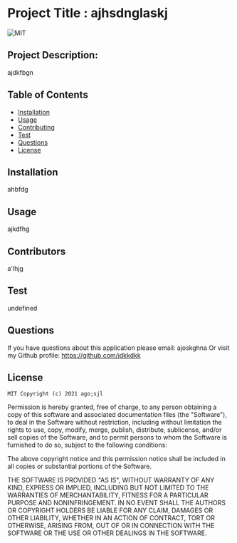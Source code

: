 
# Project Title : ajhsdnglaskj

![MIT](https://img.shields.io/badge/license-MIT-brightgreen)

## Project Description:
ajdkfbgn

## Table of Contents
* [Installation](#installation)
* [Usage](#usage)
* [Contributing](#contributing)
* [Test](#test)
* [Questions](#questions)
* [License](#license)

## Installation
ahbfdg

## Usage
ajkdfhg

## Contributors
a'lhjg

## Test
undefined

## Questions
If you have questions about this application please email: ajoskghna
Or visit my Github profile: https://github.com/jdkkdkk

## License
    MIT Copyright (c) 2021 ago;sjl

Permission is hereby granted, free of charge, to any person obtaining a copy
of this software and associated documentation files (the "Software"), to deal
in the Software without restriction, including without limitation the rights
to use, copy, modify, merge, publish, distribute, sublicense, and/or sell
copies of the Software, and to permit persons to whom the Software is
furnished to do so, subject to the following conditions:

The above copyright notice and this permission notice shall be included in all
copies or substantial portions of the Software.

THE SOFTWARE IS PROVIDED "AS IS", WITHOUT WARRANTY OF ANY KIND, EXPRESS OR
IMPLIED, INCLUDING BUT NOT LIMITED TO THE WARRANTIES OF MERCHANTABILITY,
FITNESS FOR A PARTICULAR PURPOSE AND NONINFRINGEMENT. IN NO EVENT SHALL THE
AUTHORS OR COPYRIGHT HOLDERS BE LIABLE FOR ANY CLAIM, DAMAGES OR OTHER
LIABILITY, WHETHER IN AN ACTION OF CONTRACT, TORT OR OTHERWISE, ARISING FROM,
OUT OF OR IN CONNECTION WITH THE SOFTWARE OR THE USE OR OTHER DEALINGS IN THE
SOFTWARE.
